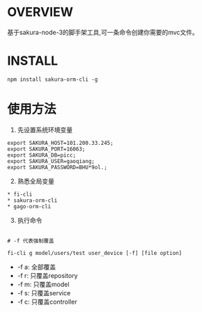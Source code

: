 # OVERVIEW

基于sakura-node-3的脚手架工具,可一条命令创建你需要的mvc文件。

# INSTALL

`npm install sakura-orm-cli -g`

# 使用方法

1. 先设置系统环境变量

```shell
export SAKURA_HOST=101.200.33.245;
export SAKURA_PORT=16063;
export SAKURA_DB=picc;
export SAKURA_USER=gaoqiang;
export SAKURA_PASSWORD=BHU*9ol.;
```

2. 熟悉全局变量

```
* fi-cli
* sakura-orm-cli
* gago-orm-cli
```

3. 执行命令 

```shell

# -f 代表强制覆盖

fi-cli g model/users/test user_device [-f] [file option]

```

* -f a: 全部覆盖
* -f r: 只覆盖repository
* -f m: 只覆盖model
* -f s: 只覆盖service
* -f c: 只覆盖controller
